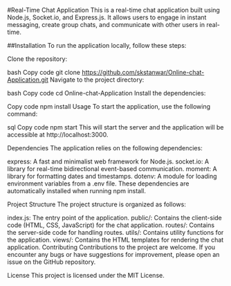 #Real-Time Chat Application
This is a real-time chat application built using Node.js, Socket.io, and Express.js. It allows users to engage in instant messaging, create group chats, and communicate with other users in real-time.

##Installation
To run the application locally, follow these steps:

Clone the repository:

bash
Copy code
git clone https://github.com/skstanwar/Online-chat-Application.git
Navigate to the project directory:

bash
Copy code
cd Online-chat-Application
Install the dependencies:

Copy code
npm install
Usage
To start the application, use the following command:

sql
Copy code
npm start
This will start the server and the application will be accessible at http://localhost:3000.

Dependencies
The application relies on the following dependencies:

express: A fast and minimalist web framework for Node.js.
socket.io: A library for real-time bidirectional event-based communication.
moment: A library for formatting dates and timestamps.
dotenv: A module for loading environment variables from a .env file.
These dependencies are automatically installed when running npm install.

Project Structure
The project structure is organized as follows:

index.js: The entry point of the application.
public/: Contains the client-side code (HTML, CSS, JavaScript) for the chat application.
routes/: Contains the server-side code for handling routes.
utils/: Contains utility functions for the application.
views/: Contains the HTML templates for rendering the chat application.
Contributing
Contributions to the project are welcome. If you encounter any bugs or have suggestions for improvement, please open an issue on the GitHub repository.

License
This project is licensed under the MIT License.